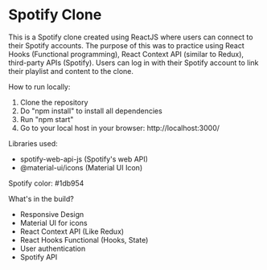 # Spotify Clone

This is a Spotify clone created using ReactJS where users can connect to their Spotify accounts. The purpose of this was to practice using React Hooks (Functional programming), React Context API (similar to Redux), third-party APIs (Spotify). Users can log in with their Spotify account to link their playlist and content to the clone. 

How to run locally:
1. Clone the repository
2. Do "npm install" to install all dependencies
3. Run "npm start"
4. Go to your local host in your browser: http://localhost:3000/

Libraries used:
- spotify-web-api-js (Spotify's web API)
- @material-ui/icons (Material UI Icon)

Spotify color: #1db954

What's in the build?
- Responsive Design
- Material UI for icons
- React Context API (Like Redux)
- React Hooks Functional (Hooks, State)
- User authentication
- Spotify API
